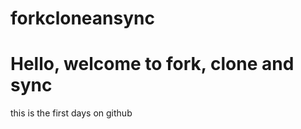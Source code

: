 # forkcloneansync

<h1> Hello, welcome to fork, clone and sync </h1>
this is the first days on github